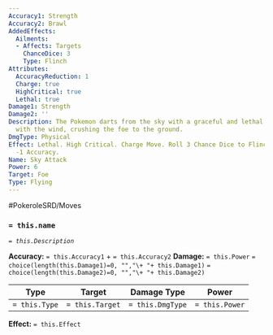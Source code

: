 ```yaml
---
Accuracy1: Strength
Accuracy2: Brawl
AddedEffects:
  Ailments:
  - Affects: Targets
    ChanceDice: 3
    Type: Flinch
Attributes:
  AccuracyReduction: 1
  Charge: true
  HighCritical: true
  Lethal: true
Damage1: Strength
Damage2: ''
Description: The Pokemon darts from the sky with a graceful and lethal strike, propelling
  with the wind, crushing the foe to the ground.
DmgType: Physical
Effect: Lethal. High Critical. Charge Move. Roll 3 Chance Dice to Flinch the foe.
  -1 Accuracy.
Name: Sky Attack
Power: 6
Target: Foe
Type: Flying
---
```


#PokeroleSRD/Moves

### `= this.name` 
*`= this.Description`*

**Accuracy:** `= this.Accuracy1` + `= this.Accuracy2`
**Damage:** `= this.Power` `= choice(length(this.Damage1)=0, "","\+ "+ this.Damage1)` `= choice(length(this.Damage2)=0, "","\+ "+ this.Damage2)`

| Type          | Target          | Damage Type          | Power          |
| ------------- | --------------- | ---------------- | -------------- |
| `= this.Type` | `= this.Target` | `= this.DmgType` | `= this.Power` | 

**Effect:** `= this.Effect`
